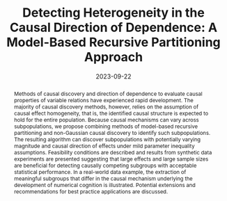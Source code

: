 ---
title: "Detecting Heterogeneity in the Causal Direction of Dependence: A Model-Based Recursive Partitioning Approach"
authors:
- W Wiedermann
- B Zhang
- D Shi
date: "2023-09-22"
# doi: "https://doi.org/10.3758/s13428-023-02217-y"

publication_types: ["2"]

publication: "*Accepted by Behavior Research Methods*"
abstract: Methods of causal discovery and direction of dependence to evaluate causal properties of variable relations have experienced rapid development. The majority of causal discovery methods, however, relies on the assumption of causal effect homogeneity, that is, the identified causal structure is expected to hold for the entire population. Because causal mechanisms can vary across subpopulations, we propose combining methods of model-based recursive partitioning and non-Gaussian causal discovery to identify such subpopulations. The resulting algorithm can discover subpopulations with potentially varying magnitude and causal direction of effects under mild parameter inequality assumptions. Feasibility conditions are described and results from synthetic data experiments are presented suggesting that large effects and large sample sizes are beneficial for detecting causally competing subgroups with acceptable statistical performance. In a real-world data example, the extraction of meaningful subgroups that differ in the causal mechanism underlying the development of numerical cognition is illustrated. Potential extensions and recommendations for best practice applications are discussed. 

# featured: true

# url_pdf:
---